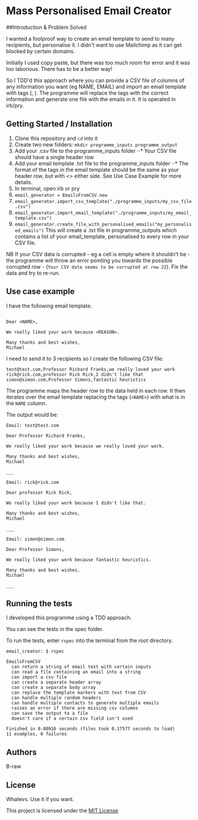 # Mass Personalised Email Creator

##Introduction & Problem Solved

I wanted a foolproof way to create an email template to send to many recipients, but personalise it. I didn't want to use Mailchimp as it can get blocked by certain domains.

Initially I used copy paste, but there was too much room for error and it was too laborious. There has to be a better way!

So I TDD'd this approach where you can provide a CSV file of columns of any information you want (eg NAME, EMAIL) and import an email template with tags (<NAME>, <EMAIL>). The programme will replace the tags with the correct information and generate one file with the emails in it. It is operated in irb/pry.

## Getting Started / Installation

1) Clone this repository and `cd` into it
2) Create two new folders: `mkdir programme_inputs programme_output`
3) Add your .csv file to the programme_inputs folder
⋅⋅* Your CSV file should have a single header row
4) Add your email template .txt file to the programme_inputs folder
⋅⋅* The format of the tags in the email template should be the same as your header row, but with <> either side. See Use Case Example for more details.
5) In terminal, open irb or pry
6) `email_generator = EmailsFromCSV.new`
7) `email_generator.import_csv_template("./programme_inputs/my_csv_file.csv")`
8) `email_generator.import_email_template("./programme_inputs/my_email_template.csv")`
9) `email_generator.create_file_with_personalised_emails("my_personalised_emails")` This will create a .txt file in programme_outputs which contains a list of your email_template, personalised to every row in your CSV file.

NB If your CSV data is corrupted - eg a cell is empty where it shouldn't be - the programme will throw an error pointing you towards the possible corrupted row - (`Your CSV data seems to be corrupted at row 22`). Fix the data and try to re-run.

## Use case example
I have the following email template:

```Email: <EMAIL>

Dear <NAME>,

We really liked your work because <REASON>.

Many thanks and best wishes,
Michael
```

I need to send it to 3 recipients so I create the following CSV file:
```EMAIL,NAME,REASON
test@test.com,Professor Richard Franks,we really loved your work
rick@rick.com,professor Rick Rick,I didn't like that
simon@simon.com,Professor Simons,fantastic heuristics
```

The programme maps the header row to the data held in each row. It then iterates over the email template replacing the tags (`<NAME>`) with what is in the `NAME` column.

The output would be:
```
Email: test@test.com

Dear Professor Richard Franks,

We really liked your work because we really loved your work.

Many thanks and best wishes,
Michael

___

Email: rick@rick.com

Dear professor Rick Rick,

We really liked your work because I didn't like that.

Many thanks and best wishes,
Michael

___

Email: simon@simon.com

Dear Professor Simons,

We really liked your work because fantastic heuristics.

Many thanks and best wishes,
Michael

___
```

## Running the tests

I developed this programme using a TDD approach.

You can see the tests in the spec folder.

To run the tests, enter `rspec` into the terminal from the root directory.

```
email_creator: $ rspec

EmailsFromCSV
  can return a string of email text with certain inputs
  can read a file containing an email into a string
  can import a csv file
  can create a separate header array
  can create a separate body array
  can replace the template markers with text from CSV
  can handle multiple random headers
  can handle multiple contacts to generate multiple emails
  raises an error if there are missing csv columns
  can save the output to a file
  doesn't care if a certain csv field isn't used

Finished in 0.00916 seconds (files took 0.17577 seconds to load)
11 examples, 0 failures
```

## Authors

B-raw

## License

Whatevs. Use it if you want.

This project is licensed under the [MIT License](http://choosealicense.com/licenses/mit/)
